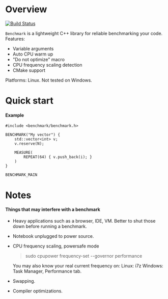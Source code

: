 # Overview
[![Build Status](https://travis-ci.com/Yukigaru/benchmark.svg?branch=master)](https://travis-ci.com/Yukigaru/benchmark)

`Benchmark` is a lightweight C++ library for reliable benchmarking your code. Features:
- Variable arguments  
- Auto CPU warm up
- "Do not optimize" macro
- CPU frequency scaling detection
- CMake support

Platforms: Linux. Not tested on Windows.

# Quick start

#### Example
```
#include <benchmark/benchmark.h>

BENCHMARK("My vector") {
    std::vector<int> v;
    v.reserve(N);
    
    MEASURE(
        REPEAT(64) { v.push_back(i); }
    )
}

BENCHMARK_MAIN
```

# Notes
#### Things that may interfere with a benchmark
- Heavy applications such as a browser, IDE, VM. Better to shut those down before running a benchmark.

- Notebook unplugged to power source.

- CPU frequency scaling, powersafe mode
    > sudo cpupower frequency-set --governor performance
    
    You may also know your real current frequency on:
    Linux: i7z
    Windows: Task Manager, Performance tab.

- Swapping.

- Compiler optimizations.
